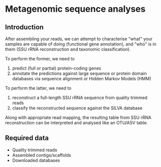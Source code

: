 # Metagenomic sequence analyses

## Introduction

After assembling your reads, we can attempt to characterise "what" your samples are capable of doing (functional gene annotation), and "who" is in them (SSU rRNA reconstruction and taxonomic classification). 

To perform the former, we need to
1. predict (full or partial) protein-coding genes 
2. annotate the predictions against large sequence or protein domain databases via sequence alignment or Hidden Markov Models (HMM)

To perform the latter, we need to
1. reconstruct a full-length SSU rRNA sequence from quality trimmed reads
2. classify the reconstructed sequence against the SILVA database

Along with appropriate read mapping, the resulting table from SSU rRNA reconstruction can be interpreted and analysed like an OTU/ASV table.

## Required data

- Quality trimmed reads
- Assembled contigs/scaffolds
- Downloaded databases
